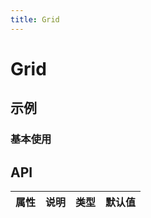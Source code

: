 ```yaml
---
title: Grid
---
```


# Grid

## 示例

### 基本使用

## API

| 属性 | 说明 | 类型 | 默认值 |
| ---- | ---- | ---- | ------ |

